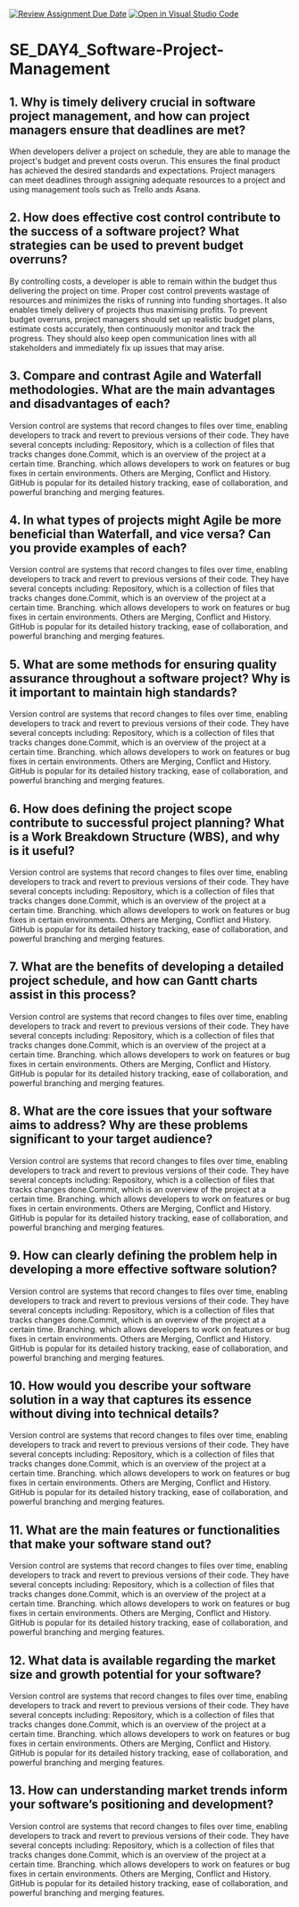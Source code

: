 [![Review Assignment Due Date](https://classroom.github.com/assets/deadline-readme-button-22041afd0340ce965d47ae6ef1cefeee28c7c493a6346c4f15d667ab976d596c.svg)](https://classroom.github.com/a/9pw6JKcu)
[![Open in Visual Studio Code](https://classroom.github.com/assets/open-in-vscode-2e0aaae1b6195c2367325f4f02e2d04e9abb55f0b24a779b69b11b9e10269abc.svg)](https://classroom.github.com/online_ide?assignment_repo_id=18483516&assignment_repo_type=AssignmentRepo)
# SE_DAY4_Software-Project-Management
## 1. Why is timely delivery crucial in software project management, and how can project managers ensure that deadlines are met?

When developers deliver a project on schedule, they are able to manage the project's budget and prevent costs overun. This ensures the final product has achieved the desired standards and expectations. Project managers can meet deadlines through assigning adequate resources to a project and using management tools such as Trello ands Asana.

## 2. How does effective cost control contribute to the success of a software project? What strategies can be used to prevent budget overruns?
By controlling costs, a developer is able to remain within the budget thus delivering the project on time. Proper cost control prevents wastage of resources and minimizes the risks of running into funding shortages. It also enables timely delivery of projects thus maximising profits. 
To prevent budget overruns, project managers should set up realistic budget plans, estimate costs accurately, then continuously monitor and track the progress. They should also keep open communication lines with all stakeholders and immediately fix up issues that may arise.


## 3. Compare and contrast Agile and Waterfall methodologies. What are the main advantages and disadvantages of each?
Version control are systems that record changes to files over time, enabling developers to track  and revert to previous versions of their code. They have several concepts including: Repository, which is a collection of files that tracks changes done.Commit, which is an overview of the project at a certain time. Branching. which allows developers to work on features or bug fixes in certain environments. Others are Merging, Conflict and History.
GitHub is popular for its detailed history tracking,  ease of collaboration, and powerful branching and merging features.

## 4. In what types of projects might Agile be more beneficial than Waterfall, and vice versa? Can you provide examples of each?
Version control are systems that record changes to files over time, enabling developers to track  and revert to previous versions of their code. They have several concepts including: Repository, which is a collection of files that tracks changes done.Commit, which is an overview of the project at a certain time. Branching. which allows developers to work on features or bug fixes in certain environments. Others are Merging, Conflict and History.
GitHub is popular for its detailed history tracking,  ease of collaboration, and powerful branching and merging features.

## 5. What are some methods for ensuring quality assurance throughout a software project? Why is it important to maintain high standards?
Version control are systems that record changes to files over time, enabling developers to track  and revert to previous versions of their code. They have several concepts including: Repository, which is a collection of files that tracks changes done.Commit, which is an overview of the project at a certain time. Branching. which allows developers to work on features or bug fixes in certain environments. Others are Merging, Conflict and History.
GitHub is popular for its detailed history tracking,  ease of collaboration, and powerful branching and merging features.

## 6. How does defining the project scope contribute to successful project planning? What is a Work Breakdown Structure (WBS), and why is it useful?
Version control are systems that record changes to files over time, enabling developers to track  and revert to previous versions of their code. They have several concepts including: Repository, which is a collection of files that tracks changes done.Commit, which is an overview of the project at a certain time. Branching. which allows developers to work on features or bug fixes in certain environments. Others are Merging, Conflict and History.
GitHub is popular for its detailed history tracking,  ease of collaboration, and powerful branching and merging features.

## 7. What are the benefits of developing a detailed project schedule, and how can Gantt charts assist in this process?
Version control are systems that record changes to files over time, enabling developers to track  and revert to previous versions of their code. They have several concepts including: Repository, which is a collection of files that tracks changes done.Commit, which is an overview of the project at a certain time. Branching. which allows developers to work on features or bug fixes in certain environments. Others are Merging, Conflict and History.
GitHub is popular for its detailed history tracking,  ease of collaboration, and powerful branching and merging features.

## 8. What are the core issues that your software aims to address? Why are these problems significant to your target audience?
Version control are systems that record changes to files over time, enabling developers to track  and revert to previous versions of their code. They have several concepts including: Repository, which is a collection of files that tracks changes done.Commit, which is an overview of the project at a certain time. Branching. which allows developers to work on features or bug fixes in certain environments. Others are Merging, Conflict and History.
GitHub is popular for its detailed history tracking,  ease of collaboration, and powerful branching and merging features.

## 9. How can clearly defining the problem help in developing a more effective software solution?
Version control are systems that record changes to files over time, enabling developers to track  and revert to previous versions of their code. They have several concepts including: Repository, which is a collection of files that tracks changes done.Commit, which is an overview of the project at a certain time. Branching. which allows developers to work on features or bug fixes in certain environments. Others are Merging, Conflict and History.
GitHub is popular for its detailed history tracking,  ease of collaboration, and powerful branching and merging features.

## 10. How would you describe your software solution in a way that captures its essence without diving into technical details?
Version control are systems that record changes to files over time, enabling developers to track  and revert to previous versions of their code. They have several concepts including: Repository, which is a collection of files that tracks changes done.Commit, which is an overview of the project at a certain time. Branching. which allows developers to work on features or bug fixes in certain environments. Others are Merging, Conflict and History.
GitHub is popular for its detailed history tracking,  ease of collaboration, and powerful branching and merging features.

## 11. What are the main features or functionalities that make your software stand out?
Version control are systems that record changes to files over time, enabling developers to track  and revert to previous versions of their code. They have several concepts including: Repository, which is a collection of files that tracks changes done.Commit, which is an overview of the project at a certain time. Branching. which allows developers to work on features or bug fixes in certain environments. Others are Merging, Conflict and History.
GitHub is popular for its detailed history tracking,  ease of collaboration, and powerful branching and merging features.

## 12. What data is available regarding the market size and growth potential for your software?
Version control are systems that record changes to files over time, enabling developers to track  and revert to previous versions of their code. They have several concepts including: Repository, which is a collection of files that tracks changes done.Commit, which is an overview of the project at a certain time. Branching. which allows developers to work on features or bug fixes in certain environments. Others are Merging, Conflict and History.
GitHub is popular for its detailed history tracking,  ease of collaboration, and powerful branching and merging features.

## 13. How can understanding market trends inform your software’s positioning and development?
Version control are systems that record changes to files over time, enabling developers to track  and revert to previous versions of their code. They have several concepts including: Repository, which is a collection of files that tracks changes done.Commit, which is an overview of the project at a certain time. Branching. which allows developers to work on features or bug fixes in certain environments. Others are Merging, Conflict and History.
GitHub is popular for its detailed history tracking,  ease of collaboration, and powerful branching and merging features.

